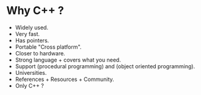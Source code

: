 # Why C++ ?
* Widely used.
* Very fast.
* Has pointers.
* Portable "Cross platform". 
* Closer to hardware.
* Strong language + covers what you need.
* Support (procedural programming) and (object oriented programming).
* Universities.
* References + Resources + Community.
* Only C++ ?